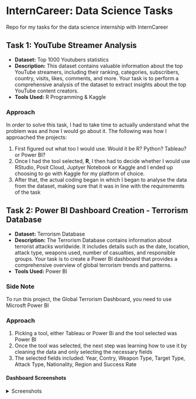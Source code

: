 # InternCareer: Data Science Tasks
Repo for my tasks for the data science internship with InternCareer

## Task 1: YouTube Streamer Analysis
- **Dataset:** Top 1000 Youtubers statistics
- **Description:** This dataset contains valuable information about the top YouTube streamers, including their ranking, categories, subscribers, country, visits, likes, comments, and more. Your task is to perform a comprehensive analysis of the dataset to extract insights about the top YouTube content creators.
- **Tools Used:** R Programming & Kaggle

### Approach
In order to solve this task, I had to take time to actually understand what the problem was and how I would go about it. The following was how I approached the projects:
1. First figured out what too I would use. Would it be R? Python? Tableau? or Power BI?
2. Once I had the tool selected, **R**, I then had to decide whether I would use RStudio, Posit Cloud, Juptyer Notebook or Kaggle and I ended up choosing to go with Kaggle for my platform of choice.
3. After that, the actual coding began in which I began to analyse the data from the dataset, making sure that it was in line with the requirememts of the task

## Task 2: Power BI Dashboard Creation - Terrorism Database
- **Dataset:** Terrorism Database
- **Description:** The Terrorism Database contains information about terrorist attacks worldwide. It includes details such as the date, location, attack type,
weapons used, number of casualties, and responsible groups. Your task is to create a Power BI dashboard that provides a comprehensive overview of global terrorism trends and patterns.
- **Tools Used:** Power BI

### Side Note
To run this project, the Global Terrorism Dashboard, you need to use Microsft Power BI

### Approach
1. Picking a tool, either Tableau or Power Bi and the tool selected was Power BI
2. Once the tool was selected, the next step was learning how to use it by cleaning the data and only selecting the necessary fields
3. The selected fields included: Year, Contry, Weapon Type, Target Type, Attack Type, Nationality, Region and Success Rate

#### Dashboard Screenshots
<details>
  <summary>Screenshots</summary>summary>
  <img width="500" alt="Screenshot 2024-02-03 at 6 30 19 PM" src="https://github.com/akebu6/InternCareer-Data-Science-Tasks/assets/74776297/d524c1bf-032f-4131-8e19-91c3b2aa613d">
  <img width="500" alt="Screenshot 2024-02-03 at 6 32 57 PM" src="https://github.com/akebu6/InternCareer-Data-Science-Tasks/assets/74776297/0e125bfb-1654-4070-9097-c614a5459d3a">
  <img width="500" alt="Screenshot 2024-02-03 at 6 31 50 PM" src="https://github.com/akebu6/InternCareer-Data-Science-Tasks/assets/74776297/be45c815-bfbe-4183-b876-01f827e02f87">
  <img width="500" alt="Screenshot 2024-02-03 at 6 32 22 PM" src="https://github.com/akebu6/InternCareer-Data-Science-Tasks/assets/74776297/277fc4a2-00ae-4a4e-950d-3d6aa9540b10">
  <img width="500" alt="Screenshot 2024-02-03 at 6 32 34 PM" src="https://github.com/akebu6/InternCareer-Data-Science-Tasks/assets/74776297/90133e11-4687-4da9-92de-370f0e081c44">
  <img width="500" alt="Screenshot 2024-02-03 at 6 32 44 PM" src="https://github.com/akebu6/InternCareer-Data-Science-Tasks/assets/74776297/5efe34e9-dee8-4a12-9116-d04906fa862d"></details>
